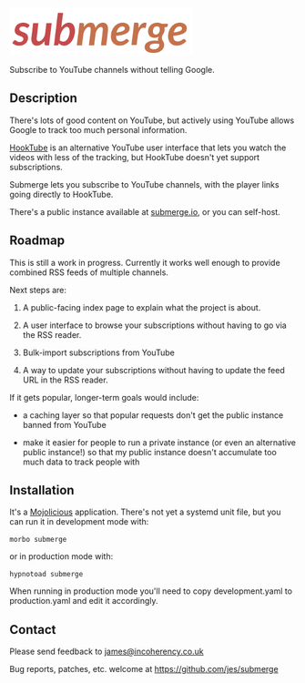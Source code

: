![Submerge](public/submerge.png)

Subscribe to YouTube channels without telling Google.

## Description

There's lots of good content on YouTube, but actively using YouTube allows Google to track too much personal information.

[HookTube](https://hooktube.com/) is an alternative YouTube user interface that lets you watch the videos with less of the tracking, but HookTube doesn't yet support subscriptions.

Submerge lets you subscribe to YouTube channels, with the player links going directly to HookTube.

There's a public instance available at [submerge.io](https://submerge.io/), or you can self-host.

## Roadmap

This is still a work in progress. Currently it works well enough to provide combined RSS feeds of multiple channels.

Next steps are:

1. A public-facing index page to explain what the project is about.

2. A user interface to browse your subscriptions without having to go via the RSS reader.

3. Bulk-import subscriptions from YouTube

4. A way to update your subscriptions without having to update the feed URL in the RSS reader.

If it gets popular, longer-term goals would include:

* a caching layer so that popular requests don't get the public instance banned from YouTube

* make it easier for people to run a private instance (or even an alternative public instance!) so that my public instance doesn't accumulate too much data to track people with

## Installation

It's a [Mojolicious](https://mojolicious.org/) application. There's not yet a systemd unit file, but you can run it in
development mode with:

    morbo submerge

or in production mode with:

    hypnotoad submerge

When running in production mode you'll need to copy development.yaml to production.yaml and edit it accordingly.

## Contact

Please send feedback to james@incoherency.co.uk

Bug reports, patches, etc. welcome at https://github.com/jes/submerge
